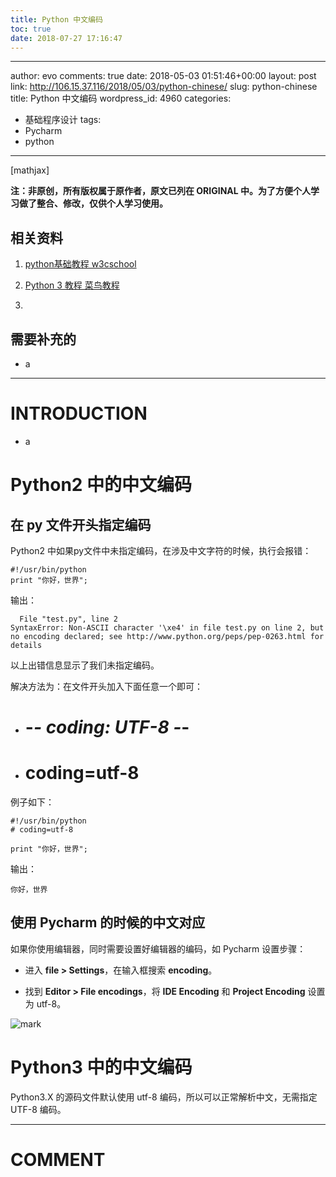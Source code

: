 ```yaml
---
title: Python 中文编码
toc: true
date: 2018-07-27 17:16:47
---
```

---
author: evo
comments: true
date: 2018-05-03 01:51:46+00:00
layout: post
link: http://106.15.37.116/2018/05/03/python-chinese/
slug: python-chinese
title: Python 中文编码
wordpress_id: 4960
categories:
- 基础程序设计
tags:
- Pycharm
- python
---

<!-- more -->

[mathjax]

**注：非原创，所有版权属于原作者，原文已列在 ORIGINAL 中。为了方便个人学习做了整合、修改，仅供个人学习使用。**


## 相关资料






  1. [python基础教程 w3cschool](https://www.w3cschool.cn/python/)


  2. [Python 3 教程 菜鸟教程](http://www.runoob.com/python3/python3-tutorial.html)


  3.



## 需要补充的






  * a





* * *





# INTRODUCTION






  * a











# Python2 中的中文编码




## 在 py 文件开头指定编码


Python2 中如果py文件中未指定编码，在涉及中文字符的时候，执行会报错：


    #!/usr/bin/python
    print "你好，世界";



输出：


      File "test.py", line 2
    SyntaxError: Non-ASCII character '\xe4' in file test.py on line 2, but no encoding declared; see http://www.python.org/peps/pep-0263.html for details



以上出错信息显示了我们未指定编码。

解决方法为：在文件开头加入下面任意一个即可：




  * # -*- coding: UTF-8 -*-


  * # coding=utf-8


例子如下：


    #!/usr/bin/python
    # coding=utf-8

    print "你好，世界";


输出：


    你好，世界












## 使用 Pycharm 的时候的中文对应


如果你使用编辑器，同时需要设置好编辑器的编码，如 Pycharm 设置步骤：




  * 进入 **file > Settings**，在输入框搜索 **encoding**。


  * 找到 **Editor > File encodings**，将 **IDE Encoding** 和 **Project Encoding** 设置为 utf-8。


![mark](http://pacdb2bfr.bkt.clouddn.com/blog/image/180727/aaJ4e3e2Be.png?imageslim)






# Python3 中的中文编码






Python3.X 的源码文件默认使用 utf-8 编码，所以可以正常解析中文，无需指定 UTF-8 编码。






















































* * *





# COMMENT
